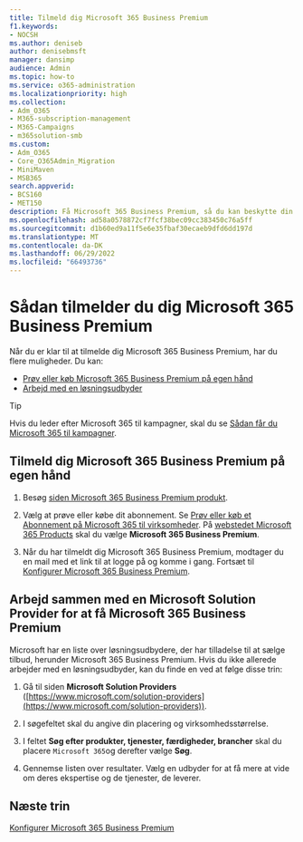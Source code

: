 ```yaml
---
title: Tilmeld dig Microsoft 365 Business Premium
f1.keywords:
- NOCSH
ms.author: deniseb
author: denisebmsft
manager: dansimp
audience: Admin
ms.topic: how-to
ms.service: o365-administration
ms.localizationpriority: high
ms.collection:
- Adm_O365
- M365-subscription-management
- M365-Campaigns
- m365solution-smb
ms.custom:
- Adm_O365
- Core_O365Admin_Migration
- MiniMaven
- MSB365
search.appverid:
- BCS160
- MET150
description: Få Microsoft 365 Business Premium, så du kan beskytte din virksomhed mod cybersikkerhedstrusler mod enheder, mail, data og kommunikation.
ms.openlocfilehash: ad58a0578872cf7fcf38bec09cc383450c76a5ff
ms.sourcegitcommit: d1b60ed9a11f5e6e35fbaf30ecaeb9dfd6dd197d
ms.translationtype: MT
ms.contentlocale: da-DK
ms.lasthandoff: 06/29/2022
ms.locfileid: "66493736"
---
```

# <a name="how-to-sign-up-for-microsoft-365-business-premium"></a>Sådan tilmelder du dig Microsoft 365 Business Premium

Når du er klar til at tilmelde dig Microsoft 365 Business Premium, har du flere muligheder. Du kan:

- [Prøv eller køb Microsoft 365 Business Premium på egen hånd](#sign-up-for-microsoft-365-business-premium-on-your-own)
- [Arbejd med en løsningsudbyder](#work-with-a-microsoft-solution-provider-to-get-microsoft-365-business-premium)

> [!TIP]
> Hvis du leder efter Microsoft 365 til kampagner, skal du se [Sådan får du Microsoft 365 til kampagner](get-microsoft-365-campaigns.md).

## <a name="sign-up-for-microsoft-365-business-premium-on-your-own"></a>Tilmeld dig Microsoft 365 Business Premium på egen hånd

1. Besøg [siden Microsoft 365 Business Premium produkt](https://www.microsoft.com/en-us/microsoft-365/business/microsoft-365-business-premium?activetab=pivot%3aoverviewtab).

2. Vælg at prøve eller købe dit abonnement. Se [Prøv eller køb et Abonnement på Microsoft 365 til virksomheder](../commerce/try-or-buy-microsoft-365.md). På [webstedet Microsoft 365 Products](https://www.aka.ms/office365signup) skal du vælge **Microsoft 365 Business Premium**.

3. Når du har tilmeldt dig Microsoft 365 Business Premium, modtager du en mail med et link til at logge på og komme i gang. Fortsæt til [Konfigurer Microsoft 365 Business Premium](m365bp-setup.md).

## <a name="work-with-a-microsoft-solution-provider-to-get-microsoft-365-business-premium"></a>Arbejd sammen med en Microsoft Solution Provider for at få Microsoft 365 Business Premium

Microsoft har en liste over løsningsudbydere, der har tilladelse til at sælge tilbud, herunder Microsoft 365 Business Premium. Hvis du ikke allerede arbejder med en løsningsudbyder, kan du finde en ved at følge disse trin: 

1. Gå til siden **Microsoft Solution Providers** ([https://www.microsoft.com/solution-providers](https://www.microsoft.com/solution-providers)).
 
2. I søgefeltet skal du angive din placering og virksomhedsstørrelse. 

3. I feltet **Søg efter produkter, tjenester, færdigheder, brancher** skal du placere `Microsoft 365`og derefter vælge **Søg**.

4. Gennemse listen over resultater. Vælg en udbyder for at få mere at vide om deres ekspertise og de tjenester, de leverer.

## <a name="next-steps"></a>Næste trin

[Konfigurer Microsoft 365 Business Premium](m365bp-setup.md)